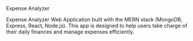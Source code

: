 Expense Analyzer


Expense Analyzer Web Application built with the MERN stack (MongoDB, Express, React, Node.js). This app is designed to help users take charge of their daily finances and manage expenses efficiently.
